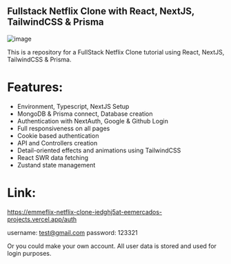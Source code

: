 ## Fullstack Netflix Clone with React, NextJS, TailwindCSS & Prisma

![image](https://res.cloudinary.com/dfuqlszkx/image/upload/v1708592645/Screen_Shot_2024-02-22_at_7.27.54_pm_vfyc0q.png)

This is a repository for a FullStack Netflix Clone tutorial using React, NextJS, TailwindCSS & Prisma.

# Features:
- Environment, Typescript, NextJS Setup
- MongoDB & Prisma connect, Database creation
- Authentication with NextAuth, Google & Github Login
- Full responsiveness on all pages
- Cookie based authentication
- API and Controllers creation
- Detail-oriented effects and animations using TailwindCSS
- React SWR data fetching
- Zustand state management


# Link:
https://emmeflix-netflix-clone-iedghj5at-eemercados-projects.vercel.app/auth

username: test@gmail.com
password: 123321

Or you could make your own account. All user data is stored and used for login purposes.
